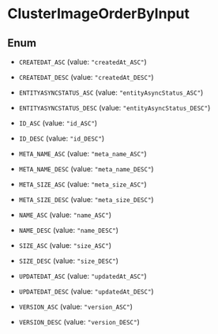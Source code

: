 

# ClusterImageOrderByInput

## Enum


* `CREATEDAT_ASC` (value: `"createdAt_ASC"`)

* `CREATEDAT_DESC` (value: `"createdAt_DESC"`)

* `ENTITYASYNCSTATUS_ASC` (value: `"entityAsyncStatus_ASC"`)

* `ENTITYASYNCSTATUS_DESC` (value: `"entityAsyncStatus_DESC"`)

* `ID_ASC` (value: `"id_ASC"`)

* `ID_DESC` (value: `"id_DESC"`)

* `META_NAME_ASC` (value: `"meta_name_ASC"`)

* `META_NAME_DESC` (value: `"meta_name_DESC"`)

* `META_SIZE_ASC` (value: `"meta_size_ASC"`)

* `META_SIZE_DESC` (value: `"meta_size_DESC"`)

* `NAME_ASC` (value: `"name_ASC"`)

* `NAME_DESC` (value: `"name_DESC"`)

* `SIZE_ASC` (value: `"size_ASC"`)

* `SIZE_DESC` (value: `"size_DESC"`)

* `UPDATEDAT_ASC` (value: `"updatedAt_ASC"`)

* `UPDATEDAT_DESC` (value: `"updatedAt_DESC"`)

* `VERSION_ASC` (value: `"version_ASC"`)

* `VERSION_DESC` (value: `"version_DESC"`)



